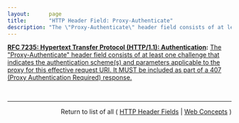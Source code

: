 ```yaml
---
layout:      page
title:       "HTTP Header Field: Proxy-Authenticate"
description: "The \"Proxy-Authenticate\" header field consists of at least one challenge that indicates the authentication scheme(s) and parameters applicable to the proxy for this effective request URI. It MUST be included as part of a 407 (Proxy Authentication Required) response."
---
```


**[RFC 7235: Hypertext Transfer Protocol (HTTP/1.1): Authentication](/specs/IETF/RFC/7235 "The Hypertext Transfer Protocol (HTTP) is an application-level protocol for distributed, collaborative, hypermedia information systems. This document defines the HTTP Authentication framework."):** [The "Proxy-Authenticate" header field consists of at least one challenge that indicates the authentication scheme(s) and parameters applicable to the proxy for this effective request URI. It MUST be included as part of a 407 (Proxy Authentication Required) response.](http://tools.ietf.org/html/rfc7235#section-4.2 "Read documentation for HTTP Header Field &#34;Proxy-Authenticate&#34;")

<br/>
<hr/>

<p style="text-align: right">Return to list of all ( <a href="../http-headers">HTTP Header Fields</a> | <a href="../">Web Concepts</a> )</p>